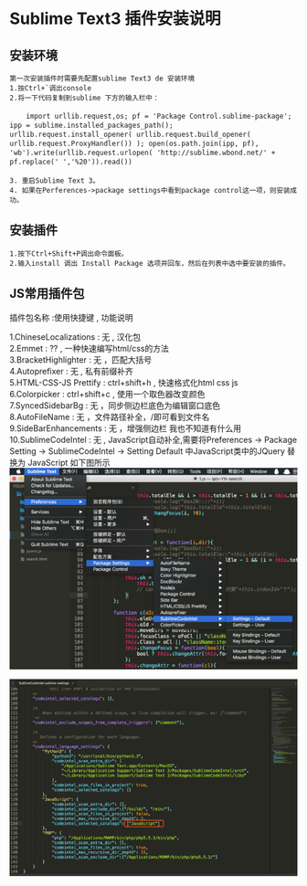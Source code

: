 # Sublime Text3 插件安装说明

## 安装环境
	第一次安装插件时需要先配置sublime Text3 de 安装环境
	1.按Ctrl+`调出console
	2.将一下代码复制到sublime 下方的输入栏中：

		import urllib.request,os; pf = 'Package Control.sublime-package'; ipp = sublime.installed_packages_path(); urllib.request.install_opener( urllib.request.build_opener( urllib.request.ProxyHandler()) ); open(os.path.join(ipp, pf), 'wb').write(urllib.request.urlopen( 'http://sublime.wbond.net/' + pf.replace(' ','%20')).read())

	3. 重启Sublime Text 3。
	4. 如果在Perferences->package settings中看到package control这一项，则安装成功。

## 安装插件
	1.按下Ctrl+Shift+P调出命令面板。
	2.输入install 调出 Install Package 选项并回车，然后在列表中选中要安装的插件。

## JS常用插件包

插件包名称 :使用快捷键 , 功能说明 

1.ChineseLocalizations : 无        , 汉化包  
2.Emmet                : ?? , 一种快速编写html/css的方法  
3.BracketHighlighter   : 无 ，匹配大括号  
4.Autoprefixer         : 无 , 私有前缀补齐  
5.HTML-CSS-JS Prettify : ctrl+shift+h , 快速格式化html css js  
6.Colorpicker          : ctrl+shift+c , 使用一个取色器改变颜色  
7.SyncedSidebarBg      : 无 ，同步侧边栏底色为编辑窗口底色  
8.AutoFileName         : 无 ，文件路径补全，/即可看到文件名  
9.SideBarEnhancements  : 无 ，增强侧边栏 我也不知道有什么用  
10.SublimeCodeIntel    : 无 , JavaScript自动补全,需要将Preferences -> Package Setting -> SublimeCodeIntel -> Setting Default  中JavaScript类中的JQuery 替换为 JavaScript 如下图所示
![JS配置图1](./IMG/Sublime_2018022501.png)

![JS配置图2](./IMG/Sublime_2018022502.png)

